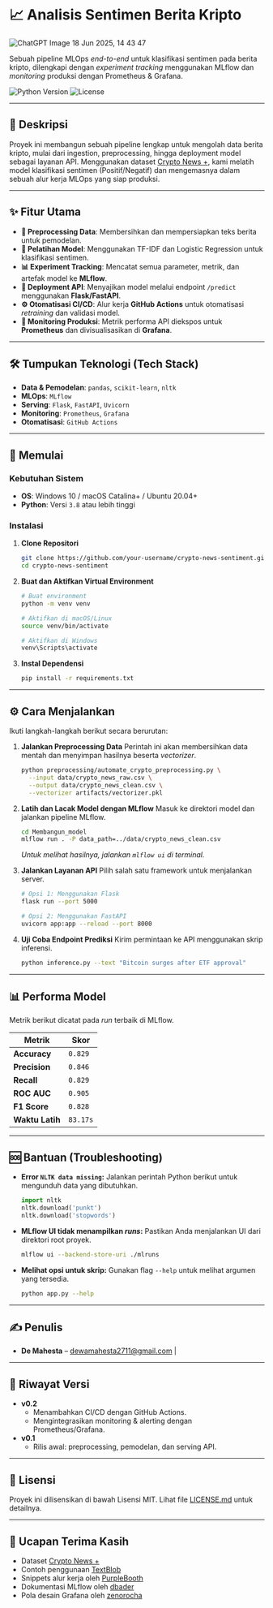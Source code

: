 # 📈 Analisis Sentimen Berita Kripto
![ChatGPT Image 18 Jun 2025, 14 43 47](https://github.com/user-attachments/assets/ff455ee6-6c31-406b-bd02-0b4e2cf43557)

Sebuah pipeline MLOps *end-to-end* untuk klasifikasi sentimen pada berita kripto, dilengkapi dengan *experiment tracking* menggunakan MLflow dan *monitoring* produksi dengan Prometheus & Grafana.

![Python Version](https://img.shields.io/badge/Python-3.8+-blue.svg)
![License](https://img.shields.io/badge/License-MIT-green.svg)

</div>

---

## 📝 Deskripsi

Proyek ini membangun sebuah pipeline lengkap untuk mengolah data berita kripto, mulai dari ingestion, preprocessing, hingga deployment model sebagai layanan API. Menggunakan dataset [Crypto News +](https://www.kaggle.com/datasets/oliviervha/crypto-news), kami melatih model klasifikasi sentimen (Positif/Negatif) dan mengemasnya dalam sebuah alur kerja MLOps yang siap produksi.

---

## ✨ Fitur Utama

-   **🧹 Preprocessing Data**: Membersihkan dan mempersiapkan teks berita untuk pemodelan.
-   **🤖 Pelatihan Model**: Menggunakan TF-IDF dan Logistic Regression untuk klasifikasi sentimen.
-   **📊 Experiment Tracking**: Mencatat semua parameter, metrik, dan artefak model ke **MLflow**.
-   **🚀 Deployment API**: Menyajikan model melalui endpoint `/predict` menggunakan **Flask/FastAPI**.
-   **⚙️ Otomatisasi CI/CD**: Alur kerja **GitHub Actions** untuk otomatisasi *retraining* dan validasi model.
-   **📡 Monitoring Produksi**: Metrik performa API diekspos untuk **Prometheus** dan divisualisasikan di **Grafana**.

---

## 🛠️ Tumpukan Teknologi (Tech Stack)

-   **Data & Pemodelan**: `pandas`, `scikit-learn`, `nltk`
-   **MLOps**: `MLflow`
-   **Serving**: `Flask`, `FastAPI`, `Uvicorn`
-   **Monitoring**: `Prometheus`, `Grafana`
-   **Otomatisasi**: `GitHub Actions`

---

## 🚀 Memulai

### Kebutuhan Sistem

-   **OS**: Windows 10 / macOS Catalina+ / Ubuntu 20.04+
-   **Python**: Versi `3.8` atau lebih tinggi

### Instalasi

1.  **Clone Repositori**
    ```bash
    git clone https://github.com/your-username/crypto-news-sentiment.git
    cd crypto-news-sentiment
    ```

2.  **Buat dan Aktifkan Virtual Environment**
    ```bash
    # Buat environment
    python -m venv venv

    # Aktifkan di macOS/Linux
    source venv/bin/activate

    # Aktifkan di Windows
    venv\Scripts\activate
    ```

3.  **Instal Dependensi**
    ```bash
    pip install -r requirements.txt
    ```

---

## ⚙️ Cara Menjalankan

Ikuti langkah-langkah berikut secara berurutan:

1.  **Jalankan Preprocessing Data**
    Perintah ini akan membersihkan data mentah dan menyimpan hasilnya beserta *vectorizer*.
    ```bash
    python preprocessing/automate_crypto_preprocessing.py \
      --input data/crypto_news_raw.csv \
      --output data/crypto_news_clean.csv \
      --vectorizer artifacts/vectorizer.pkl
    ```

2.  **Latih dan Lacak Model dengan MLflow**
    Masuk ke direktori model dan jalankan pipeline MLflow.
    ```bash
    cd Membangun_model
    mlflow run . -P data_path=../data/crypto_news_clean.csv
    ```
    *Untuk melihat hasilnya, jalankan `mlflow ui` di terminal.*

3.  **Jalankan Layanan API**
    Pilih salah satu framework untuk menjalankan server.

    ```bash
    # Opsi 1: Menggunakan Flask
    flask run --port 5000

    # Opsi 2: Menggunakan FastAPI
    uvicorn app:app --reload --port 8000
    ```

4.  **Uji Coba Endpoint Prediksi**
    Kirim permintaan ke API menggunakan skrip inferensi.
    ```bash
    python inference.py --text "Bitcoin surges after ETF approval"
    ```

---

## 📊 Performa Model

Metrik berikut dicatat pada *run* terbaik di MLflow.

| Metrik          | Skor    |
| --------------- | ------- |
| **Accuracy**    | `0.829` |
| **Precision**   | `0.846` |
| **Recall**      | `0.829` |
| **ROC AUC**     | `0.905` |
| **F1 Score**    | `0.828` |
| **Waktu Latih** | `83.17s`|

---

## 🆘 Bantuan (Troubleshooting)

-   **Error `NLTK data missing`:**
    Jalankan perintah Python berikut untuk mengunduh data yang dibutuhkan.
    ```python
    import nltk
    nltk.download('punkt')
    nltk.download('stopwords')
    ```

-   **MLflow UI tidak menampilkan *runs*:**
    Pastikan Anda menjalankan UI dari direktori root proyek.
    ```bash
    mlflow ui --backend-store-uri ./mlruns
    ```

-   **Melihat opsi untuk skrip:**
    Gunakan flag `--help` untuk melihat argumen yang tersedia.
    ```bash
    python app.py --help
    ```

---

## ✍️ Penulis

-   **De Mahesta** – [dewamahesta2711@gmail.com](mailto:dewamahesta2711@gmail.com) | 

---

## 📜 Riwayat Versi

-   **v0.2**
    -   Menambahkan CI/CD dengan GitHub Actions.
    -   Mengintegrasikan monitoring & alerting dengan Prometheus/Grafana.
-   **v0.1**
    -   Rilis awal: preprocessing, pemodelan, dan serving API.

---

## 📄 Lisensi

Proyek ini dilisensikan di bawah Lisensi MIT. Lihat file [LICENSE.md](LICENSE.md) untuk detailnya.

---

## 🙏 Ucapan Terima Kasih

-   Dataset [Crypto News +](https://www.kaggle.com/datasets/oliviervha/crypto-news)
-   Contoh penggunaan [TextBlob](https://textblob.readthedocs.io/en/dev/)
-   Snippets alur kerja oleh [PurpleBooth](https://github.com/PurpleBooth)
-   Dokumentasi MLflow oleh [dbader](https://github.com/dbader)
-   Pola desain Grafana oleh [zenorocha](https://github.com/zenorocha)
